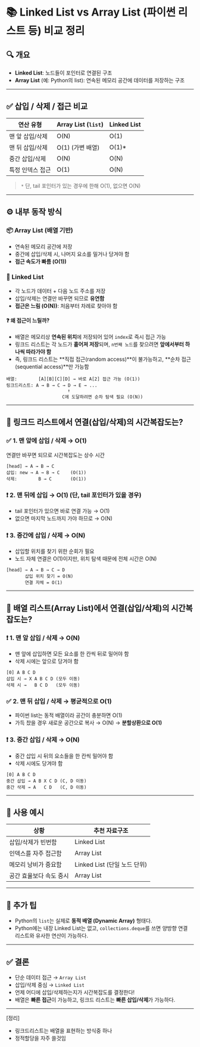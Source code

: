 # 📚 Linked List vs Array List (파이썬 리스트 등) 비교 정리

## 🔍 개요

* **Linked List**: 노드들이 포인터로 연결된 구조
* **Array List** (예: Python의 list): 연속된 메모리 공간에 데이터를 저장하는 구조

---

## ✅ 삽입 / 삭제 / 접근 비교

| 연산 유형     | Array List (`list`) | Linked List |
| --------- | ------------------- | ----------- |
| 맨 앞 삽입/삭제 | O(N)                | O(1)        |
| 맨 뒤 삽입/삭제 | O(1) (가변 배열)        | O(1)\*      |
| 중간 삽입/삭제  | O(N)                | O(N)        |
| 특정 인덱스 접근 | O(1)                | O(N)        |

> `*` 단, tail 포인터가 있는 경우에 한해 O(1), 없으면 O(N)

---

## ⚙️ 내부 동작 방식

### 📦 Array List (배열 기반)

* 연속된 메모리 공간에 저장
* 중간에 삽입/삭제 시, 나머지 요소를 밀거나 당겨야 함
* **접근 속도가 빠름 (O(1))**

### 🔗 Linked List

* 각 노드가 데이터 + 다음 노드 주소를 저장
* 삽입/삭제는 연결만 바꾸면 되므로 **유연함**
* **접근은 느림 (O(N))**: 처음부터 차례로 찾아야 함

#### ❓ 왜 접근이 느릴까?

* 배열은 메모리상 **연속된 위치**에 저장되어 있어 `index`로 즉시 접근 가능
* 링크드 리스트는 각 노드가 **흩어져 저장**되며, `n번째 노드`를 찾으려면 **앞에서부터 하나씩 따라가야 함**
* 즉, 링크드 리스트는 \*\*직접 접근(random access)\*\*이 불가능하고, \*\*순차 접근(sequential access)\*\*만 가능함

```
배열:        [A][B][C][D] → 바로 A[2] 접근 가능 (O(1))
링크드리스트: A → B → C → D → E → ...
                       ↑
                     C에 도달하려면 순차 탐색 필요 (O(N))
```

---

## 📌 링크드 리스트에서 연결(삽입/삭제)의 시간복잡도는?

### ✅ 1. 맨 앞에 삽입 / 삭제 → O(1)

연결만 바꾸면 되므로 시간복잡도는 상수 시간

```
[head] → A → B → C
삽입: new → A → B → C    (O(1))
삭제:        B → C       (O(1))
```

### ❗ 2. 맨 뒤에 삽입 → O(1) (단, tail 포인터가 있을 경우)

* tail 포인터가 있으면 바로 연결 가능 → O(1)
* 없으면 마지막 노드까지 가야 하므로 → O(N)

### ❗ 3. 중간에 삽입 / 삭제 → O(N)

* 삽입할 위치를 찾기 위한 순회가 필요
* 노드 자체 연결은 O(1)이지만, 위치 탐색 때문에 전체 시간은 O(N)

```
[head] → A → B → C → D
       삽입 위치 찾기 = O(N)
       연결 자체 = O(1)
```

---

## 📌 배열 리스트(Array List)에서 연결(삽입/삭제)의 시간복잡도는?

### ❗ 1. 맨 앞 삽입 / 삭제 → O(N)

* 맨 앞에 삽입하면 모든 요소를 한 칸씩 뒤로 밀어야 함
* 삭제 시에는 앞으로 당겨야 함

```
[0] A B C D
삽입 시 → X A B C D (모두 이동)
삭제 시 →   B C D   (모두 이동)
```

### ✅ 2. 맨 뒤 삽입 / 삭제 → 평균적으로 O(1)

* 파이썬 list는 동적 배열이라 공간이 충분하면 O(1)
* 가득 찼을 경우 새로운 공간으로 복사 → O(N) → **분할상환으로 O(1)**

### ❗ 3. 중간 삽입 / 삭제 → O(N)

* 중간 삽입 시 뒤의 요소들을 한 칸씩 밀어야 함
* 삭제 시에도 당겨야 함

```
[0] A B C D
중간 삽입 → A B X C D (C, D 이동)
중간 삭제 → A   C D   (C, D 이동)
```

---

## 🔄 사용 예시

| 상황            | 추천 자료구조                |
| ------------- | ---------------------- |
| 삽입/삭제가 빈번함    | Linked List            |
| 인덱스를 자주 접근함   | Array List             |
| 메모리 낭비가 중요함   | Linked List (단일 노드 단위) |
| 공간 효율보다 속도 중시 | Array List             |

---

## 🧠 추가 팁

* Python의 `list`는 실제로 **동적 배열 (Dynamic Array)** 형태다.
* Python에는 내장 Linked List는 없고, `collections.deque`를 쓰면 양방향 연결 리스트와 유사한 연산이 가능하다.

---

## ✅ 결론

* 단순 데이터 접근 → `Array List`
* 삽입/삭제 중심 → `Linked List`
* 언제 어디에 삽입/삭제하는지가 시간복잡도를 결정한다!
* 배열은 **빠른 접근**이 가능하고, 링크드 리스트는 **빠른 삽입/삭제**가 가능하다.

---
[정리]
- 링크드리스트는 배열을 표현하는 방식중 하나
- 정적할당을 자주 쓸것임